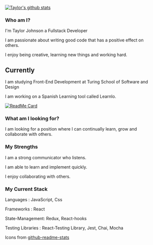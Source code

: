 <!--
**taylorjohnson141/taylorjohnson141** is a ✨ _special_ ✨ repository because its `README.md` (this file) appears on your GitHub profile.

Here are some ideas to get you started:

- 🔭 I’m currently working on ...
- 🌱 I’m currently learning ...
- 👯 I’m looking to collaborate on ...
- 🤔 I’m looking for help with ...
- 💬 Ask me about ...
- 📫 How to reach me: ...
- 😄 Pronouns: ...
- ⚡ Fun fact: ...
-->


[![Taylor's github stats](https://github-readme-stats.vercel.app/api?username=taylorjohnson141&show_icons=true&theme=dracula)](https://github.com/taylorjohnson141/github-readme-stats)

### Who am I? 

I'm Taylor Johnson a Fullstack Developer

I am passionate about writing good code that has a positive effect on others.

I enjoy being creative, learning new things and working hard.


## Currently 

I am studying Front-End Development at Turing School of Software and Design

I am working on a Spanish Learning tool called Learnlo.

[![ReadMe Card](https://github-readme-stats.vercel.app/api/pin/?username=taylorjohnson141&repo=learnlo)](https://github.com/taylorjohnson141/learnlo)


### What am I looking for?

I am looking for a position where I can continually learn, grow and collaborate with others.


### My Strengths

I am a strong communicator who listens. 

I am able to learn and implement quickly.

I enjoy collaborating with others.

### My Current Stack
Languages : JavaScript, Css

Frameworks : React

State-Management: Redux, React-hooks

Testing Libraries : React-Testing Library, Jest, Chai, Mocha



Icons from [github-readme-stats](https://github.com/anuraghazra/github-readme-stats/commits?author=anuraghazra)
